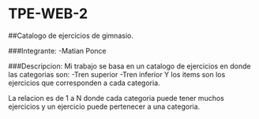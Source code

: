 # TPE-WEB-2
##Catalogo de ejercicios de gimnasio.

###Integrante:
-Matian Ponce

###Descripcion:
Mi trabajo se basa en un catalogo de ejercicios en donde las categorias son:
-Tren superior
-Tren inferior
Y los items son los ejercicios que corresponden a cada categoria.

La relacion es de 1 a N donde cada categoria puede tener muchos ejercicios y un ejercicio puede pertenecer a una categoria.
